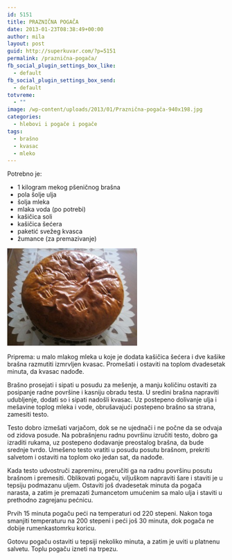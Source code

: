 ```yaml
---
id: 5151
title: PRAZNIČNA POGAČA
date: 2013-01-23T08:38:49+00:00
author: mila
layout: post
guid: http://superkuvar.com/?p=5151
permalink: /praznična-pogača/
fb_social_plugin_settings_box_like:
  - default
fb_social_plugin_settings_box_send:
  - default
totvreme:
  - ""
image: /wp-content/uploads/2013/01/Praznična-pogača-940x198.jpg
categories:
  - hlebovi i pogače i pogače
tags:
  - brašno
  - kvasac
  - mleko
---
```

Potrebno je:

  * 1 kilogram mekog pšeničnog brašna
  * pola šolje ulja
  * šolja mleka
  * mlaka voda (po potrebi)
  * kašičica soli
  * kašičica šećera
  * paketić svežeg kvasca
  * žumance (za premazivanje)

<img class="alignnone size-medium wp-image-5152" src="/wp-content/uploads/2013/01/Praznična-pogača-300x225.jpg" alt="Praznična pogača" width="300" height="225" /> 

Priprema: u malo mlakog mleka u koje je dodata kašičica šećera i dve kašike brašna razmutiti izmrvljen kvasac. Promešati i ostaviti na toplom dvadesetak minuta, da kvasac nadođe.

Brašno prosejati i sipati u posudu za mešenje, a manju količinu ostaviti za posipanje radne površine i kasniju obradu testa. U sredini brašna napraviti udubljenje, dodati so i sipati nadošli kvasac. Uz postepeno dolivanje ulja i mešavine toplog mleka i vode, obrušavajući postepeno brašno sa strana, zamesiti testo.

Testo dobro izmešati varjačom, dok se ne ujednači i ne počne da se odvaja od zidova posude. Na pobrašnjenu radnu površinu izručiti testo, dobro ga izraditi rukama, uz postepeno dodavanje preostalog brašna, da bude srednje tvrdo. Umešeno testo vratiti u posudu posutu brašnom, prekriti salvetom i ostaviti na toplom oko jedan sat, da nadođe.

Kada testo udvostruči zapreminu, preručiti ga na radnu površinu posutu brašnom i premesiti. Oblikovati pogaču, viljuškom napraviti šare i staviti je u tepsiju podmazanu uljem. Ostaviti još dvadesetak minuta da pogača narasta, a zatim je premazati žumancetom umućenim sa malo ulja i staviti u prethodno zagrejanu pećnicu.

Prvih 15 minuta pogaču peći na temperaturi od 220 stepeni. Nakon toga smanjiti temperaturu na 200 stepeni i peći još 30 minuta, dok pogača ne dobije rumenkastomrku koricu.

Gotovu pogaču ostaviti u tepsiji nekoliko minuta, a zatim je uviti u platnenu salvetu. Toplu pogaču izneti na trpezu.
